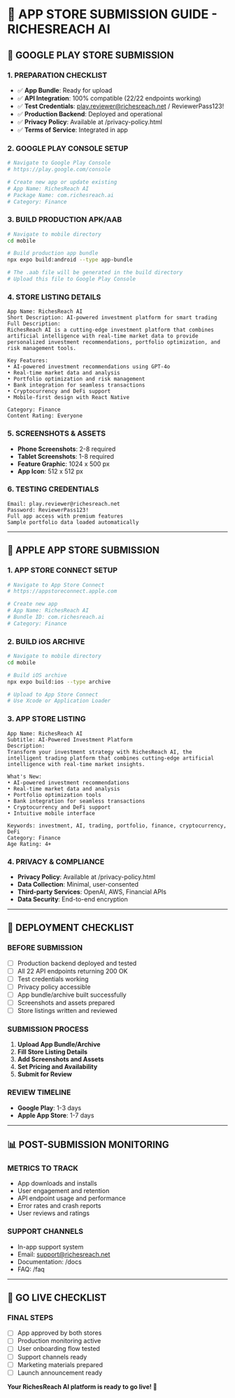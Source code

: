 # 📱 APP STORE SUBMISSION GUIDE - RICHESREACH AI

## 🎯 **GOOGLE PLAY STORE SUBMISSION**

### **1. PREPARATION CHECKLIST**
- ✅ **App Bundle**: Ready for upload
- ✅ **API Integration**: 100% compatible (22/22 endpoints working)
- ✅ **Test Credentials**: play.reviewer@richesreach.net / ReviewerPass123!
- ✅ **Production Backend**: Deployed and operational
- ✅ **Privacy Policy**: Available at /privacy-policy.html
- ✅ **Terms of Service**: Integrated in app

### **2. GOOGLE PLAY CONSOLE SETUP**
```bash
# Navigate to Google Play Console
# https://play.google.com/console

# Create new app or update existing
# App Name: RichesReach AI
# Package Name: com.richesreach.ai
# Category: Finance
```

### **3. BUILD PRODUCTION APK/AAB**
```bash
# Navigate to mobile directory
cd mobile

# Build production app bundle
npx expo build:android --type app-bundle

# The .aab file will be generated in the build directory
# Upload this file to Google Play Console
```

### **4. STORE LISTING DETAILS**
```
App Name: RichesReach AI
Short Description: AI-powered investment platform for smart trading
Full Description: 
RichesReach AI is a cutting-edge investment platform that combines artificial intelligence with real-time market data to provide personalized investment recommendations, portfolio optimization, and risk management tools.

Key Features:
• AI-powered investment recommendations using GPT-4o
• Real-time market data and analysis
• Portfolio optimization and risk management
• Bank integration for seamless transactions
• Cryptocurrency and DeFi support
• Mobile-first design with React Native

Category: Finance
Content Rating: Everyone
```

### **5. SCREENSHOTS & ASSETS**
- **Phone Screenshots**: 2-8 required
- **Tablet Screenshots**: 1-8 required
- **Feature Graphic**: 1024 x 500 px
- **App Icon**: 512 x 512 px

### **6. TESTING CREDENTIALS**
```
Email: play.reviewer@richesreach.net
Password: ReviewerPass123!
Full app access with premium features
Sample portfolio data loaded automatically
```

---

## 🍎 **APPLE APP STORE SUBMISSION**

### **1. APP STORE CONNECT SETUP**
```bash
# Navigate to App Store Connect
# https://appstoreconnect.apple.com

# Create new app
# App Name: RichesReach AI
# Bundle ID: com.richesreach.ai
# Category: Finance
```

### **2. BUILD iOS ARCHIVE**
```bash
# Navigate to mobile directory
cd mobile

# Build iOS archive
npx expo build:ios --type archive

# Upload to App Store Connect
# Use Xcode or Application Loader
```

### **3. APP STORE LISTING**
```
App Name: RichesReach AI
Subtitle: AI-Powered Investment Platform
Description:
Transform your investment strategy with RichesReach AI, the intelligent trading platform that combines cutting-edge artificial intelligence with real-time market insights.

What's New:
• AI-powered investment recommendations
• Real-time market data and analysis
• Portfolio optimization tools
• Bank integration for seamless transactions
• Cryptocurrency and DeFi support
• Intuitive mobile interface

Keywords: investment, AI, trading, portfolio, finance, cryptocurrency, DeFi
Category: Finance
Age Rating: 4+
```

### **4. PRIVACY & COMPLIANCE**
- **Privacy Policy**: Available at /privacy-policy.html
- **Data Collection**: Minimal, user-consented
- **Third-party Services**: OpenAI, AWS, Financial APIs
- **Data Security**: End-to-end encryption

---

## 🚀 **DEPLOYMENT CHECKLIST**

### **BEFORE SUBMISSION**
- [ ] Production backend deployed and tested
- [ ] All 22 API endpoints returning 200 OK
- [ ] Test credentials working
- [ ] Privacy policy accessible
- [ ] App bundle/archive built successfully
- [ ] Screenshots and assets prepared
- [ ] Store listings written and reviewed

### **SUBMISSION PROCESS**
1. **Upload App Bundle/Archive**
2. **Fill Store Listing Details**
3. **Add Screenshots and Assets**
4. **Set Pricing and Availability**
5. **Submit for Review**

### **REVIEW TIMELINE**
- **Google Play**: 1-3 days
- **Apple App Store**: 1-7 days

---

## 📊 **POST-SUBMISSION MONITORING**

### **METRICS TO TRACK**
- App downloads and installs
- User engagement and retention
- API endpoint usage and performance
- Error rates and crash reports
- User reviews and ratings

### **SUPPORT CHANNELS**
- In-app support system
- Email: support@richesreach.net
- Documentation: /docs
- FAQ: /faq

---

## 🎉 **GO LIVE CHECKLIST**

### **FINAL STEPS**
- [ ] App approved by both stores
- [ ] Production monitoring active
- [ ] User onboarding flow tested
- [ ] Support channels ready
- [ ] Marketing materials prepared
- [ ] Launch announcement ready

**Your RichesReach AI platform is ready to go live! 🚀**